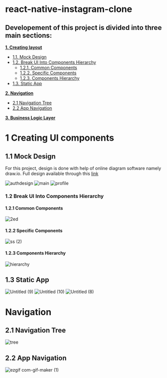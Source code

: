 # react-native-instagram-clone


## Developement of this project is divided into three main sections:
**[1. Creating layout ](#ui-section-1)**
    
  * [1.1. Mock Design](#11-mock-design) 
  * [1.2. Break UI Into Components Hierarchy](#12-break-ui-into-components-hierarchy)
      * [1.2.1. Common Components](#121-common-components)
      * [1.2.2. Specific Components](#122-specific-components)
      * [1.2.3. Components Hierarchy](#123-components-hierarchy)
  * [1.3. Static App](#13-static-app)   
  
**[2. Navigation](#navigation)**
  * [2.1 Navigation Tree](#21-navigation-tree)
  * [2.2 App Navigation ](#22-app-navigation)

**[3. Business Logic Layer](#bll)**


# 1 Creating UI components 
## 1.1 Mock Design
For this project, design is done with help of online diagram software namely draw.io. 
Full design available through this [link](https://viewer.diagrams.net/?target=blank&highlight=0000ff&edit=_blank&layers=1&nav=1&title=wwdwd.drawio#R7T1te%2BI2tr8mz9N%2BwI8lWX75mGSG7exOe9ums729X%2FI44BDvAGZtk5n011%2FJYGNLx%2BAkkrCBzG5DZBD2eX%2FTOVfkdvH9H2m4evo5mUbzK2xPv1%2BRD1cYUxTY7BdfedmsEIq2K7M0nm7W0G7hLv472i6Wb1vH0yhrvDFPknker5qLk2S5jCZ5Yy1M0%2BRb822Pybz5ratwFkkLd5NwLq%2F%2BGU%2Fzp82qT%2B3d%2Bk9RPHsqvxnZ2yuLsHzzdiF7CqfJt9oS%2BXhFbtMkyTevFt9vozmHXgmXzefGLVerG0ujZd7lA2sS%2FfHfm7u%2FXtLb358X9i9%2F%2Fyv%2BOAroZpvncL7ePvH2bvOXEgRpsl5OI74LuiI3357iPLpbhRN%2B9RvDOlt7yhfz7WX5rrY3%2BhylefS9trS9y39EySLK0xf2lu1Vj5LNR7Y0gxzqbRa%2B7TCA0XbtqQZ9f%2FvBcIv0WbX3Di7sxRY0rwET6SOYfIs2AUUcWwYUQeXbGqCydYEK9RFUQRNQCAAUcpEMpuqN6uFk9w9ODvEt5AvMZwOg8iFQYV2g8oM%2BgkrgPbxjx4OQsrVByu8jpJAopxBFloMBUeVDosphn%2Fd1AcztH8BQaftULOgC%2Bg8D%2Bo8RoS44OX2EE7F8wVQgCNCA2LUIBqCFtLFhD80FDi1XkO2IySyAD5HbCjBLm4nl4%2F7BzCVYFF2uhy0HSSBziAeJLhxoI7EemlmS4PIx41BqVz8A3Dzbcl2A1BymClxdsOuh6SXBzqWyJGuFFt0RpXJoeT0UZr5LRcb0bHyA1pAbQDItUEJo%2F8z%2F%2Bft%2Fxr%2F9Mv9yM%2FqcfP32x8z2R7iPQo1J%2FQbkqE2YtA92P7ICLUmxYZWpEG2%2FzX92Pv%2Ff%2BN%2F%2F%2FM9v%2F6WLZPr13rsf9VCyOQJ3jhyHMdyO2Gzn2ECTmfRzMkskwLHnzZvQyfI0%2BRrdJvMkZSvLZMneefMYz%2BfCUjiPZ0v254RBMWLrNxx68SScX28vLOLplH8NiI4dwmw1GMEiFWNAXAIYUOGkgghQbSDXUXCFiTe27fFYkQQgtgA7IpOvSdipDkJqhB3BIuwAh8Mk7DwAdu6cM%2Fljwp6yDkT3v%2BukvDDKilD7NXsDsVffdxfZq9nm9025EbuvzV7lFQE37C7jVdbG%2BjW8NJE4m4dZtpUI2dconzxt%2FxDQNy5%2BNJG%2B201sqAgDguiDAjavQx8C0fczf%2Bi7POG32A2LJ6MaUBka2eLYtWUXF1LO2li0Q%2FhSMws9%2BpNoMpFQyq48%2BNShqgDv94y5EOTobbghW4XLt3PXOovSZbiIary12fDkecvrGW%2BhDt7CSTAX7pvmQpBve2Gu96C4b4oLdQj9nAZz9U5zQe7khbneg2JJc8koBpnL0YViyHN7j9fbylIS6%2Fj4gbiuzGwB%2FoA%2B%2BnrCjC52q%2BTRoTAZ8hzL1gV3DBmFZoWabfuhDWLGtqlXXOHMXBeDxY8eHxjKNBAAK0SXsMOQDfdKJ9jpKOwG4AK3UpEK3ItS0JFLC4yGTbHq2F8r9FZRGrN7jlL%2B2Xg54%2B932Hq8CGfRdbbaVI8WSC8rNQHWrWKJ2WaXmyTPkwX%2FIC0QmYd5nCwVIkwQowGhFukoRlVUzcBIU101A0T8bE3RoIA6h9JdRulftRUgqZrbW2Wg9FCvQam6%2BE0jKLGQRugbKFVXXLaBMkwn25p%2FZWZ%2BXwALVgT0MLeNiN9kawqEHfRls%2BHCCQlMO1OulzabCjw4%2FvFS2iAWVBf%2B6ExpV2XqR8hpg8AbUj0ADUTgmUtqg8Dr4BScRNyR8bwAeSqfIQBNe12Qhyz7jfP8ULrNnLNu3X%2FVnOqHnnvUSjCFm8XT1JW1pFHp3F74UaHD4Z7iWWGJOk6%2FsCT7JI%2FJfJ58i9LshNEgMYt%2FZDTI%2FswGDTwOdLpokLjh2GgAs%2FWV0ALCvJMNgHmIN509%2FMDui%2F2Pfbdde%2FUjf8kBZhdB4cdwEc9fNp9hG4WLVXGREB7se4rmzxFHiXSluUktsox5ZLlxbXOX%2FOIySRfhvLo8j3KG91FWBhiBt3DiGm3phF%2FekkrjcszIgCOdX7dr315czNNwmT2yTcvtGeWVb%2FiWpNPmt9c%2F%2FhBOvs4KIhsJYMWOX4GTeXW715QDV4yqM6KPeQbybhEzIirhuHzIVlswerfQqrD0IcriGX%2Fy7vrJgC%2FskCbHuMB5MgQZZCqSIzDLQF7YgUywSGTz6DFvo28fLv58XfoF3ORzkkYL%2FnirbM1%2FTwuiY7vFfE%2Fmy%2BcbKpskyyya5FG%2BTjd0spEHablPOI1XcRYXRI3taB5vP5cxWcl35YvxOlskU6s10fPWZHd3iZ4yev47fJiXsaxVEi%2FzghjozRX9wPda58kGZOrItYzEV0lWXyZXFyBXFYULMLnKfu%2FHaYHwX9OEqUw5gPNmL3irdJXAUTjf4foy2weQoqzOB6oHpOwD3zKSDie5OgiqTvnTHoKx3aE9lfp4U6EK1AwTe7hb6lifqOmQOjsR0Lt9A32HVNtpgJ72jurP5jQB7RvVd6kc640uFrN6HqCLC1%2FPHPg6JD%2Bzp3DFXxZFOU1giZZ3nqxqq5%2FDh2j%2BK7Ovt%2BU3D9u6nJs5v3BTub5QTV2zAqhIS5d%2FPMbfOTJvtvfz4SnPeeO5aw4JPJ5Ml7YVM%2F%2FlkbvsqTVh34jH0zAP2S%2B%2BnnGPg7nL0xFzmaNRlGUMo3E4H63jEb8%2ByrgTNKa8ln5cXb1nq%2Fe8Hd4IYd9acV9eK6kwp9ciArEQy917mJ5gC2hAs1tVTz34LKmHEUpBOiu21Xy0itJHtjXPzI55h5YxT4vfx9w3fWRC5v7Lp3v%2B7vuncB4uwuV9Fj5H94sw%2FcretXkdTePwnm1qhrLEACQkhMyKcM1pWd%2Fm%2F1SJ8AA3oOeXTXnq3j0CwOeRqkZQPQQ7VAUMjg%2Bdg3y4YOBjwpn%2FNXoIs3hScOD3ggnjxWw0D5fTbMIe24S8FmpCfeJbrrtPWkMhIFcbj2k%2Bzq%2BUx0T7vh881qG%2B9sJjejWXkAjoGY8RzRXYivUYZdZkA5wBAtjMZmYo0ERNJ6eRDjGkC6dp1ma%2BTB39YjbNheVaFRrMaYDfr5XNOgStLmxmVKH1jMccOba2TRjeTdIoWkrkMrxcrRDOdLyOyTFtIIciKq9LjQVQZuz2f7788sfvf10OXVaoLxtPlmnRjt0F9GH%2BFH14clgcx8td2HU0i5ZRGs5HyeNjzOgCj%2FnkgvE%2FNqv3o%2Fv%2FKdbvqdMeK1OquDGueruWPodNrTJCXw%2B9OpYLxV53y%2BoJpkPYbHAEgw4SDLLtjd4ePSbpiMdaR1WstYzAYjKaPIW5ISLxm4dZfYQtoKbT7EEXOdxTjYLonZhXoshFHCCosUVpS5vBgRwOOGkcYOG0lw84OWY16inGEU48O0WE4skWRi43btAR0kVHHUINg6MjfJCOVvGy8MEa6pXDYjxN8syMbiW22BoFGugDiXVtYRMHCpuo6AKW8cawZ9kGDDm0yfUe4IzparIHn3XV1aT0jJFMbb9nSG4%2F%2BHRB8luRLNYHHh3J7QG19yF5GX07P%2FQ6dt8EtRw1%2B4ltfSrxaaEHxNHD07SHo2mR7TahVAzP6diOTV%2B7HCq7%2F9eTPH6O85dToc5qEGtFnggCvFkKff%2FsDbhvpdTIocQmfFr2rXmWvqOcCryGQZR7RlF%2BcF7HpPJOd1gt3eja0ltNgeviHgF62Iv73lQn2J7QGIKC8hNKPWMF3SxhnLZ72e%2BbwfI5%2FhplJlCkdEIOEsavU95B78goctt95Peh6DZZ8BKN4WFJnBXQCyzJTu4v3HOxf3CdHzvoo6F6KrYncExwfEVV9j3S2aJXGTGLWsFFwaGmnWXCp9EUDesC5rnMwUC2L2AC%2BwcwQbCFTcbE3fbJGJJJ%2FD7dcLB7%2FFl1VkMEmOewlzKMJmBdKFqgggqyPGQwml7xxjlVxzD7JVkPq75NCQngZsDVJf4BEkCQmNZHAwr8cZAGxgXm2WWeIx2eqSjO%2B8CHtCsYVtVmNQ6obTuiTtPUaxvHYFT0dSiu7w8Ag%2F4B0IO8y74C0OkjADt0djjrIS5EaPPcOsXFkbGmYooLjDXNLqJashc6CQRwvMMs2WtukK8WgELJZC8AaGwE3kDlhphuND39CW5pjSQkRdNZdLf9M0nzp2SWLMP5x92q4I3s3vM54SWKBeT%2FE%2BX5y3YaDE8nNVEbfY%2Fz%2F91%2BnL%2F%2Bi7%2B2PLr988P32rUPL%2BUfS%2FbAxacsTMu%2F%2Fyp35H%2FsPlf89XIIeVmyTifbpwZH55TGNgfJXhyn0ZyRy3PU2B5C1vajv%2FKcW92SEkI1AbWlA5ybu91%2Bcod2YDPRqqBU2ow5wrMolzYraKh6rneQ1ZDUESUi8I8vTf1BqSOJeo0CcC%2FrDmKsHfXdYwIQpkBTnqjysWEEEYvK8OzP4DBPc%2BMqtSMXMZKg6R44bW4WmppbFCkVldjrOzQ1N6NRCk3Ue2gOKR6Kdq27ewrNIQVHbc%2FvNzQDzXJTb1WBj3pVVRB0EJsnWlUQ2D2rKgg6TFO7VBUYqCrwD6WUzY4NO1jue6kqUF1V4Nl2r6oKAsiCuFQVSFUFwSHtarSqANkGgjkKTZVmhyivzHYdzThBpal5DtaJAHwqh9FM2yOonMF%2BMUhMGyTCqVOKgC4QZodm2u0jAC9WiLpARhPvLgHwbtbyQHZ7rfN5mx6CxUhlbWnY2BhWXCQQoky%2BDR5YAS2OyrDSAMUzCohIKEA2hALzdsclEHIsu0OiCLAdmWHT4%2F0BELBH8GRz7pKDkL1HHBb9pvHGbeOHK%2FJNa6R1aDo1OLNY%2BtRuhvGbvuRKnH3cnHQs77lv9nHbTcBdYw7f7bkZgHYg5l5851CHdOR4FjCwonTe1bMj6hDUkPry1ZAD9G0Q0VB2FeRo39ZYMDNg190vXjDaHM9jJpTH4d%2FrNOLPtO2lzF594m%2BzsmegWZ%2FaEgPSLFjzkVsND6lLS3hIXWlAasAQ5KsRck0%2Blj1aB9ySY4S8ZtAP6BEEnjjXpp%2BAcePvN1fAniwfwpR5SvbPyVSxxdJ3lAtHFxxStRk%2FVt8dBMxG14T1z8XjyHr77MhAbL%2BEj00CkK%2FIhOxH%2F%2BPH4UObHBSzRptJVL3Ea9B%2BqNoFy%2BwxdPBjSc1BMs83iwI5H1PAdfjAdoSSJ1DBELPAxpB0scvQ15DBjaQjRRC4zUYZgJmyvDP4VdlNbfBAx8KAu8puPZ5EhwxnUjSpGzqwkUDgsqliWJhA1ioJH8MojE4A2oKuZMY5kDgz6xWC83NJhPm%2F4UMci7LEhSS4YYjLaYPVZnwfW3xY53kx56EMoQ0a%2BkKf5KoxbWO%2BplngQ0F6wjyh24%2Btxrj%2BXskjfBhQEJESfXCCKvmI4wQ2j6b3Bk5lP5cDtoE%2BOAHnICFmPgVRKjJzOYHveMxMZD%2FvhAPIyIHKbMzqLgKG7I8uFiRQudhCsp43LBpktyHLw3ydPYTpCblrvmBiBSDozUY8wVH1pxrxRIEHyAWzLjI49v10JTEIcbOSuMuYWdMjPxzkWV5THFBblgXwxA9fH6gurZNei7aAyMad2c5JqMt4x76cRqakeSwioLJ4MHr4GIHjEHsKPUcYXnJ86IFzBhVCryrv2TVnoYpgGaC%2BwVJ1w0tjjW6o3zeuBqfmDQKWLgGaXxwbmpo1jMoiPkcw%2BimxLV9OjCHQz3Kl%2FnTqgAiOmxGAOLgpzM7had7fi2ne7BXPDo6zSbhcMlOtffyySmJwMbEoEugBWWV38IbNZpWWQIMidssaKKKDwD9BisjycDkN0%2BnoMY2iUbmKuGU4HrPP2cgMcYhaiwKlvsiXaQJps%2BRNzNdRJ2fFllfUdS2ghG838bzBWI5Vphw1wLFD08rBMZZ9kLG%2BMfgtR9lTEmWFzB0VkdPRKl5%2BfRk9htkTv2E8pvwE3vhP3kv2PltG4dcoNcNwjiOIYhdDBAMVUugLPrua%2B8wpBaDQnpNzXDlosM5xkCJzLH3sNiDzkAo1x21CyzAIdU%2BLUGpU2SIIPasc1nDosLROEHZQnico9B%2FWGRP1WcaF%2FZztyu5vhG1eOjPmHsd4Eqb5iBoS8IEwP5IxF9RdkFo2YFfVljVQxymaBPggdUzWeTTKo8lTYWePsigfocoE%2BCkKp6unhFGPIYObEisQbUbfKhsCNMIbFoEoZLesgUI65IkGRyHkIIU8MfAyAzCaridFtqQiFO6T8SKw8UOSfM0M%2BOolHdTVCtBO02lxJ7QpFt0zBLRGv8BOd4BmLhW4BvCdZ5RjwZ2xvPhr9BBm8YStEfydcHDGi9loHi6n2YQ9tgG1XIq2ahIuVB9FsEwV5ZoGqhhQ63lKRabyoOJosKYPUawxptxlOseFt%2FQGEQXeoi7UYMUwcxnoHKUvjuiWBS4N3gKjiK6vUe13CAxdeEuv3qICaXhlffjxWEt1iZRR1vKozzTX3u4zNnPZAU5D%2BlzzYECxL%2BqIPdYOgzQAYonI9io1oQGiF5P76KJLOOy%2FawR1NNEVXIzFoxuLRKAK54DsMEwhst14F4Xp5OlukkbRUqKWodWni%2FFpB%2BiBYvb8BTgi5D26TwGUPDFFZpPO82GdQB%2Bo5Czj9XTKRE5%2BItTpo6Zl4XhgA13DRwdVTKoAu2BJzbVu0yjM%2BWlQjlO44dVb%2B0f2HPHCYV2KQcQblUzYVl0Xf2JnQUQp2Ysp2rhLL8%2B%2B%2BFI%2BbVpDAT3UGtVo1TNGpurxFcAyoD0fQFm1fR9eRX4g1Lv0jk4HNKLbt3s%2B2hODzV97Ck0ee%2Bo3NLtMPx9czOFw2c1znK3D%2BShM0%2BTbyC5Kbop4Q7Fwz1vL30%2FjdFOtdc%2BbXpopwPHKYtHK0AQMFiDiUK5poI9TjFQOlj6k6bYUBVWZfmOGC1iDg7Ql46qYV41Obp%2BSJOPu4iycz6Ptl6iS0i77UTUbx0dNrvMptQL5SF8ZtG%2BANLDKmnkNMJXthuvptPK%2FhwLNAFtAgyXz0DzF8kF0UJLlafgczTfHTWZJMmWvHqOqwnQSLqI0bBdeSgmjNHaqSgxw2BqGTnRpG%2BKFwQY7QyeLwSo4sTxyhHzLc3bmsg0cDDVrD71%2FNBL2O0VbPyezRG2QdaBDehwh%2BuoG0IEgs%2B19q1bZurzQj8W%2FNqRp4DTk8gOf%2ByY5Y6gsmegr8KrGTewb%2BPGlmidnFyO7Pi7CeH5eU%2BRE%2FkAksKhfwySgZA0zS%2Fso2wo%2Fv4ZZ9i1Jp2eGO4ELeYeL%2FVxotDcb7tKbDbCGWu0eCfwdDCHYxNog%2FM8tYLBEAkUkz7fHtpiWmobZU4XC0rJbfJ8xDD9ZcZJ5he2UWdGS2c3JKrr%2FIVqs8pcf98hoFYQgZKuQx4xje684NksIULHtK7PMtGn3bPuG1j%2BxQ7tkH91x5GP709LE4GJ0zf%2BpYnEx80OwB3W8AfUrM7r1ucRgO8EuAywVLpETHCRELaFbP2PnY7fZxGAXQrL5GT7MkWf3EuhykUa8XK25vKyP0jqVFspEmMICowAZnTOEgRaIvyQcAyH7%2FyJaPETccbgiY%2FZfrmXWK%2FZiyeyFflqdXOkJ6crbW0WqSpgSRXj6EjifapaHqOr0uQJIeUIp4MhhMv9AnMpsOSampxjvHmxg0yMCwSDmpNcry4GIltHAJoWOJF4Cmzqdfw%2BL5yqbcRugq6jZuA3V3HpLe5BT5DrkEsvBOwj7AIhNRzmp5gOLxoHMzAjLJzUgAzUsxoHcnra5hJLbJRJiOPH2hiMNR5Kp7E9dIskwF2J0SNSZNeO7tFe%2BhJJVUIIwWhl52HK9%2FUrPLCWcYk3h%2B9oq34WPUf6yr7GyWgppVuJgii17f8YQqsrRV5QD9Ae%2BnqdROOUP8RQ%2BR9voTTiZMFzmUKC5CufEy3MN53jEEzMP1LWwU0M0lIXwwNpRfdJAtZOhAHJIiGOOytjN4XhOUEXM1IPKO%2BijvyqlVn42W4XLLv69mMDbJea%2BrGrG1ma71%2Fn0fUnWIcmK8g7VUrSl7coGZBrIQEEuFjzxy1HZPcF68vITUYEYXAzVhRsOh%2Fsd7OhexwukmheKDlofxkvPOjRou5ioButhMHWsAB%2FZLO0yAGxwVHG4A%2FE6i9JRzEX1I5Mho2SdF6cJOAbHLp8Z9O84%2Bna%2FhzC2RQZahbUrpp5d1NTcMu2YFduyS%2FNnNGfwjk6kOwryBZsZ7BJpFuZyCnRj4pwIyB3fPwhys01JgMamG%2F%2FgRCAunmE6PsTVN2cUZTT%2FkWX6uPhR5XU1RYfvdBQd%2BqonunRo7DtYMZXAaiHAfzEM2Q51KWyfeJW1OYA1qDZR0NrBSADyoz%2BJJhMozv%2FgUz7DVw1VC9VUPrUPtH6A6uIcfYhojybtWn4l8yJ%2BepM8DCid1sZrKpCKxZiq7%2FsWgZrNG42iBgpiQjYUExon8zkPnuuP403DyH%2BUuVJd4AFRX6wRDpCsaRwKBcAR1TcmgNgdtM1JyETsiyrpUKsmozKRlO3LLzLxNUh1ZJnoHl8mErv92OFFJpa482SZCBQvH0MmQnaiwIqvrlAF0XmbLBZ88KrNXqwYZLkXWX5TKpWxSisS%2Fi8ygXeyash1u9lJEtmBrHeZ8K2SZoYExPtrnpUcamykTweRJxWrzQiW8Wn8PCPp0hL3Ep%2BXKcNEfD4QTsxgZowHqDfxeQI25r0ccO4iC1zXcpuBaESgghnj8gBsEHwplFDO256PZAoANLzZSgkCdjR%2BpwWJwDNON2umC5YbsS2WIqo0EjUmR3Tagq5MHhggD6OJE4KgIyEKRaz2OhqEsYVozcbGAgcCw1NMF9IQdIom2ZAKaRARqISIVEKgeZhGC2sq7%2BGkqOREDHfultcJCAn049tAiweztjtut%2FMUK%2FpPm%2BYdF52OsG2h%2BkmCZtNfhIHCCLPWH%2B6Q3lRDFD9FIWNxLkh%2B%2BDPOn5JNe5ckZYs%2FXmilOE3ROIAm0ooDlHuYJpYOh1BeP4inKOTQCljXooLV53jQIEtm91kOoNL1ZdJwB%2FN6cCp9sO1HmL%2FFKKVmBToC1fhQo6YSZUY6kJAuo0j6yIOehQTnljoItIkCywcgqo8HL8M7%2BsaDyG%2FnQUpBS9osD6rutXUw0qna3cXI8kUXt2tySmcgpMv4iUv7AxUUQCAKgMfkGLUxiYJs82VQ637cM%2BO3bG%2BxE6uQMjYbayaye%2FFpmeUhY5VFB6APtCUNxa7lOK1uH6KBJdeIGe0NSrpMf3lPEqAaeqsAnA6zKsXWLsjFAAwNyzXNiRSVMHSZcng1SZoFp2MsmLmJW%2F0cxssfPrwsw0U8YW%2F9xFX2j5c0JjRnQ2Q%2ByK40G7cCJ2sI8D%2BJwnHHseUcsutZnqzaIR%2Fbt6t3akDCuZxooo5ruYJpjX1oihvcG8fCjjYcGIv2Xz%2BHeZheBCIwQopJPyiX7JkVie8%2FCUXAMvEr3Nlv0sztKg%2BJOlQuznGAU1E%2BgERfHxI79GtVxM7FRNW7POG3feFphzh7EwVQUZHZrg4EmKlxYfA9StslMoM73RxvfakJYCiHmrNZXfj5ZAMuQKGlA1TWQ9aZPn4FuyZdUP3eUS2%2B5bm9QzUGUK0wFKR0IofvNNJxQl0bolCnDNeCjrAiW1tlJDjFRYshdBum04sFBB9nQYBBbDbQA47iUCFEP8dfo6yr%2BHwv7yobJe%2FJOHJ8WfqBONLHq%2B%2BfDQ4n%2BDbHS9jl6zV7sq6h2RPlTx%2FRSgjvy%2FCbzfDtGUyhBvdnjnTsCi0mkINlH8asTAYnWrylHfebDeDiJq8nefwc551t4PcIcd%2Fm%2FxQpWs%2BRKueOL8TB4RSvZGQMIoujKTo3xvW8QEay2y1hoJFzIT9FBZI%2FLc8TzaBBBqDZrID22tGs2Hn6g%2BPx4jwxT0lID%2FLKWgcfmd09BY2gQHbfoN1%2BQvjcGJ4h2iJCboDP4HZqLT3kNlKG2b89dqII7c75oR3LwZHAbgwVOjraFdTZ7ke7e35oF6s%2BbL9frK4gPLYf5%2F4Z4lyuuMI9QztUvqsS7fzWzw%2FtomLHTs%2FQriDQuh%2Ft56fYPZnbe2fPKYix7kU7OT9u9wAz3u8Xt%2FuvLoh%2FY3NYkDbu8mjFL1rsPwx14Vf2%2B8unK96oL0%2Bumj1j7Z%2FiKA3TydOhUrJLE9lu9Sy%2BdJLPBnpFUM8z3Di2LDE%2FKkkiTpIfmDAp%2BkZer1ZbynzVyY0LJXaixBEf%2FWjXf5q1NyPoLMgR6PJQoOttg1%2FhttkSxd%2Btokn8yE8RNUlQbqvdchYVmhzbgUDPjRjdwEJ1YhREpAsUq5jvre23e%2BTT%2BBmkOo640RYHnOx4p4Z2sussQ7udmRaG8b3izHS1XDxXc9Xwo7bxqTQdXVgasbXPySx50zO%2B%2B%2B4UQqrzKGtQsRqF96awY1PRYx%2FIGu6VkDBWWvYYEEE2AHQwsQrD4txUQ1n0VDZZh8xl8DxzVeGoQRO0B%2BneI026ifXmvE%2BVUv0IHLFrNHhEQT0gEbvt1mn%2FEC3CeF71YmyYlB32eaVQbny8uoVVmGXfknT65rvYpzBkI3kgWHodcA9qhZ489as96xa1rtnNKXR8XzUZcYiFPEGbYflMBkEU9GyQtgmmxG9PP5hRaLtxyheFdlFoF4XWIyxdFNpFobUlMxxBmxHAN0OBhQ1rs%2Fasqn5t9pOmkNvRdBnvpnVEXQZs3BMR0gWE%2FCh3vOc04hvCYMMFCLzEwfSqliXnDSrlQNoXVj0CxwgNXvstJdvRxB9jIz9BY%2BN9G98k0xcN246TJH%2F7%2FfJdNmOko7TbyXu9ce1em07IpmIhyC6K3bCeXItgIMtJtVlPpV12nFhAxIuNTsR%2B2jxMxwFLfbrvSbisDmkP57ZvwzyaNcwtRbJxt%2FGnPFoMCiZcrHewPntyx1t4%2Fx4up8niLbd%2BXkqEUCy0ENgNgeigQ1CgbUxx0F7gql%2BHMGeC086JKJF3BpSPJ4wXURoO65bZXmkyLycfD%2BXWuy3t4rJXeyPT2r%2FtIsmhSGogtaHmYru7KPf0uQPtheEGRPm2EcxFlh%2FztkssjON5LT7Q%2B1t%2Frai6ns%2FFxkNaReP%2BPnVDh%2BZtslgIBfL9fkB%2B692anvTohivWLAJv8XL2hshbP55gSy%2F1%2B38%2F911Mjvb%2BRg4%2FCiuYHBTwHqlv2YHR%2FG3QfuZHv8nxa5owlJo6NSHeo%2FGs075H6fx9bXetOqNsFop6d%2BkkGx%2BSfaFjUdi9R%2FipeKpRqfmXOcPw%2BzJJH6dxXnmQP5RFRG%2BrzNpuWdzXpLZr655A5v4tX3g9nTaytW%2FZo2WD8nmY%2FG%2FLMtbe8uZ8YW2PvaHv81KdCGFiYdFdB86lEDewPOiMogp3fU2iP%2F57c%2FfXS3r7%2B%2FPC%2FuXvf8UfRx3GY%2Fel4zWPXiOvNrhQ6Ibr2cTyEBACqYafNuZ6%2BOWYQ%2BUwbQ%2BAdBWXcK%2FbLA8ZrHjhy2NpvfPHT9bm2Kwnox9I4FjuPlJAgRXIpIAQlBnXxVrnMpeQ8JEre%2FkyqByHuqzDlUhsDCAnmtDhtHKlZKm%2Fj03XWZQuw0WHAPbD6XOqY%2FsHiMODOFXXCGSQMhQ0SwQJYRNj4QGufQHcnmpbyrTpfhFrQ1wNdrVV0KkcNl6MzQl%2BY9jsNQw%2B0O5ZzLry6Y5KygZlVScOF0NkUpUdGGHwUvMOw8rdr0192gJQKMtna4PoxbjZooNd74Fxgy%2FWTR%2BtG5%2F3zDqydYPfb94EECFMNvkXDs7rtlhi6%2BGJbr1WPicpjyFVYedXhaKY7FnzD08LCmI3EefApxgls%2BXbt37JFR9ws8yiSR7la%2F4t4TRexVk82fjm8p7RPN5%2BX1Z48lPeQDGK19kimbbdRMlQB3uDKZqPNFBmJJ69nxmDwPKcXc8wLPElcjwwVOToYk2oQZiAnjBbMepirx%2Fj7xxadUQBhp%2BIkngRzqItR99tLUK8W%2F8QLxidjucxE9bj8O91GvFHmkXLKA3Z7Y8%2F8bdZ2fMMNnqUlTPZdG9oz3c9y5GnqjtAqJRpXqKgTBXGV3sbH03%2BBpDkPm9vI7AIafc2fAIbx7qmc8NUoqBHM0gUo%2BvnMA9TIHPzZWuUfVo%2BJm%2FVYyPRsnv1Blke5msgAbZN8x1IyrXrvVeqr64poV4RNi%2BusGuE3Twoj9wADJMhKNyiz%2BsrT%2BufHWVvbV3g%2FgoFefbUS5rquxw6tlPf1PLxXsuLAISsomAIpOM9s%2B8qHcrd91v3X%2Bflz%2FKJosIJIerK2DLqv7rnEmpi3kcgAp92GxOp4nAvDPwOcSWHR7XOikuoQ3rHJXKUp1YkcE6Y8I%2BNCdmpf9x2OchOFxO%2BJx4tRR7xLJ%2FutP6R46DuXucdsFy3k6u51ZrOHn6wC9uQR%2B5qr37kLwsbsbBzH8NFPH%2FZfKayI5maIA5HcjR%2FjjiKpCvNTcSeMo1rm7vkF5dJuuAxmu3leZQzOhhlDM%2Bc5aG3iEHXLek0LseMLDgR8Ot27duLi3kaLrNHtmm5PaPE8g28D17z2%2BsffwgnX2cF0Y0EsGLHr8CJnWD3mnLgio4CYwJeCmzfLWLeLE423r3bDiZ9MTGkcTDpoNY6YFco4SBf4iBuN%2B%2FlINABJNpYqL3r5ysj%2FTC9g77haz1McJMykwAmBWpJgGYwX%2FbrmuH9fcF863C8rhnPP2bITgn52hL5%2BuQQ%2BUJjtBxt5NsemDtvt88XHXYP9Up1e1Dc6RRdwAA7IiLsA4gw6g6W5dUXd7COtLIZdl%2B5R452nYFrKGOlX%2B7InsnsqnOJ%2Bw%2BFnU%2F20HWoaKK4AbZcex9ReEaJQkEpMpxgKRstZgy268VStmw7uE38cNdyvXgoAhlv%2FHxeOzD%2FyjTMJWcokrNrObWaCUHe%2BT62SjvpkMmtLdOiYig9TNBX5eHgN5OiKpZoy12qug3%2Bpi%2BtGUx%2B9UOUTdJ4lccJ%2FBQXNmlnE48QC%2B3VAMiHkuz6dEB7kOXNhgF8wH%2F%2F3OY3UdBg7H6NBBfYFqnZmWW2u5p5AHRc1DmbFCQysEmXgKjsKVzxl2UJYQ1jIuDzZFVb%2FRw%2BRPNfGXsXAol8eEjyPFmwN8z5hZsqFFx3r4ufq21d4nVZ88gxIhVAlqWLT3m%2Bygr6HrP%2FTaZLx4onyfKRh7BTa8K%2BEY%2BnTDSzX3w944BKeBlH8dfoIcz4nN4xwd95h7RxvJiN5uFymk3YY1urpeaSRx8jS4i6oEAucYSat5Vr76GK6%2B%2B%2F3Xz85%2FPX7Po%2FTu5%2F%2BXsxcyLw4PKFKJpEAaMZIIZWzGO7OdMLlQWD9agOgHb6erSzP9OEy%2Fzq2j%2BYMHz6OZlG%2FB3%2FDw%3D%3D)

![authdesign](https://user-images.githubusercontent.com/41279178/101013190-bb0c4c80-3585-11eb-8b35-272762297ab3.png)
![main](https://user-images.githubusercontent.com/41279178/101013427-150d1200-3586-11eb-86dd-6b669f342d3e.png)
![profile](https://user-images.githubusercontent.com/41279178/101013607-5ef5f800-3586-11eb-9ea6-aa689a60979d.png)

### 1.2 Break UI Into Components Hierarchy
#### 1.2.1 Common Components
![2ed](https://user-images.githubusercontent.com/41279178/101022229-e47fa500-3592-11eb-8e1f-cff9c9d97cc8.png)

#### 1.2.2 Specific Components
![ss (2)](https://user-images.githubusercontent.com/41279178/101045470-1fd5a000-35a2-11eb-8832-0f6024686bb3.png)

#### 1.2.3 Components Hierarchy
![hierarchy](https://user-images.githubusercontent.com/41279178/101021407-b51c6880-3591-11eb-96c3-c18ca2d60abe.png)
## 1.3 Static App
![Untitled (9)](https://user-images.githubusercontent.com/41279178/101048436-6fb56680-35a4-11eb-85c1-267c72730806.png)
![Untitled (10)](https://user-images.githubusercontent.com/41279178/101048826-c6bb3b80-35a4-11eb-804c-6c2d2941692f.png)
![Untitled (8)](https://user-images.githubusercontent.com/41279178/101047791-f0279780-35a3-11eb-8fcd-1745bd29fd35.png)

# Navigation

## 2.1 Navigation Tree
![tree](https://user-images.githubusercontent.com/41279178/101120424-6dd4bd00-360f-11eb-9bf4-50ad494ffb7a.png)

## 2.2 App Navigation
![ezgif com-gif-maker (1)](https://user-images.githubusercontent.com/41279178/101121030-ea1bd000-3610-11eb-8578-68e941e18795.gif)

